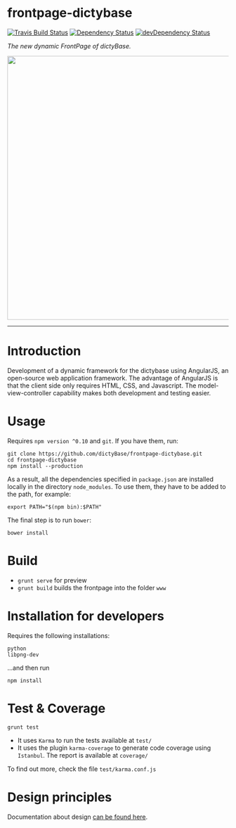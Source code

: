 frontpage-dictybase 
===
[![Travis Build Status](https://travis-ci.org/dictyBase/frontpage-dictybase.svg?branch=develop)](https://travis-ci.org/dictyBase/frontpage-dictybase.svg?branch=develop) [![Dependency Status](https://david-dm.org/dictyBase/frontpage-dictybase.svg)](https://david-dm.org/dictyBase/frontpage-dictybase) [![devDependency Status](https://david-dm.org/dictyBase/frontpage-dictybase/dev-status.svg)](https://david-dm.org/dictyBase/frontpage-dictybase#info=devDependencies)

*The new dynamic FrontPage of dictyBase.*

<img src="https://github.com/dictyBase/frontpage-dictybase/blob/develop/images/frontpageGrid/frontpageGridApp.jpg" width="600">

---

# Introduction

Development of a dynamic framework for the dictybase using AngularJS, an open-source web application framework. The advantage of AngularJS is that the client side only requires HTML, CSS, and Javascript. The model-view-controller capability makes both development and testing easier. 

# Usage

Requires `npm version ^0.10` and `git`. If you have them, run:

```shell
git clone https://github.com/dictyBase/frontpage-dictybase.git
cd frontpage-dictybase
npm install --production
```

As a result, all the dependencies specified in `package.json` are installed locally in the directory `node_modules`. To use them, they have to be added to the path, for example:

`export PATH="$(npm bin):$PATH"`

The final step is to run `bower`:

```shell
bower install
```

# Build

- `grunt serve` for preview
- `grunt build` builds the frontpage into the folder `www`

# Installation for developers

Requires the following installations:

```shell
python
libpng-dev
```
...and then run

```shell
npm install 
```

# Test & Coverage

```shell
grunt test
```

- It uses `Karma` to run the tests available at `test/`
- It uses the plugin `karma-coverage` to generate code coverage using `Istanbul`. The report is available at `coverage/`

To find out more, check the file `test/karma.conf.js`

# Design principles

Documentation about design [can be found here](/documentation/frontpage-design.md).